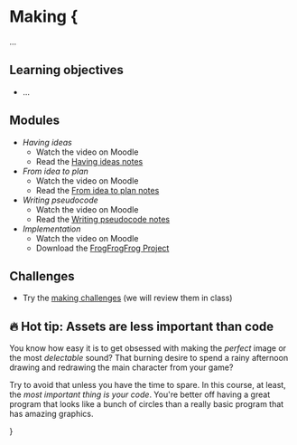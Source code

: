 # Making {

...

## Learning objectives

- ...

## Modules

- *Having ideas*
    - Watch the video on Moodle
    - Read the [Having ideas notes](./having-ideas.md)
- *From idea to plan*
    - Watch the video on Moodle
    - Read the [From idea to plan notes](./from-idea-to-plan.md)
- *Writing pseudocode*
    - Watch the video on Moodle
    - Read the [Writing pseudocode notes](./writing-pseudocode.md)
- *Implementation*
    - Watch the video on Moodle
    - Download the [FrogFrogFrog Project](MISSING_LINK)

## Challenges

- Try the [making challenges](./making-challenges.md) (we will review them in class)

## 🔥 Hot tip: Assets are less important than code

You know how easy it is to get obsessed with making the *perfect* image or the most *delectable* sound? That burning desire to spend a rainy afternoon drawing and redrawing the main character from your game?

Try to avoid that unless you have the time to spare. In this course, at least, the *most important thing is your code*. You're better off having a great program that looks like a bunch of circles than a really basic program that has amazing graphics.

}